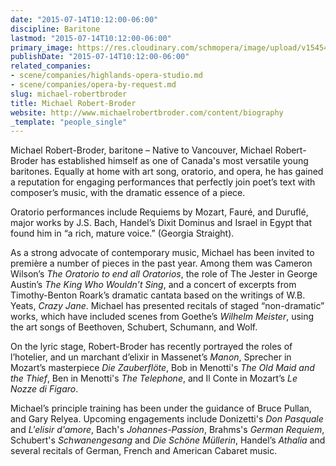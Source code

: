 ```yaml
---
date: "2015-07-14T10:12:00-06:00"
discipline: Baritone
lastmod: "2015-07-14T10:12:00-06:00"
primary_image: https://res.cloudinary.com/schmopera/image/upload/v1545409169/media/webhook-uploads/1436890269109/Michael-Robert-Broder-1-7811.jpg.jpg
publishDate: "2015-07-14T10:12:00-06:00"
related_companies:
- scene/companies/highlands-opera-studio.md
- scene/companies/opera-by-request.md
slug: michael-robertbroder
title: Michael Robert-Broder
website: http://www.michaelrobertbroder.com/content/biography
_template: "people_single"
---
```


Michael Robert-Broder, baritone – Native to Vancouver, Michael Robert-Broder has established himself as one of Canada's most versatile young baritones. Equally at home with art song, oratorio, and opera, he has gained a reputation for engaging performances that perfectly join poet’s text with composer’s music, with the dramatic essence of a piece.

Oratorio performances include Requiems by Mozart, Fauré, and Duruflé, major works by J.S. Bach, Handel’s Dixit Dominus and Israel in Egypt that found him in “a rich, mature voice.” (Georgia Straight).

As a strong advocate of contemporary music, Michael has been invited to première a number of pieces in the past year. Among them was Cameron Wilson’s *The Oratorio to end all Oratorios*, the role of The Jester in George Austin’s *The King Who Wouldn’t Sing*, and a concert of excerpts from Timothy-Benton Roark’s dramatic cantata based on the writings of W.B. Yeats, *Crazy Jane*. Michael has presented recitals of staged “non-dramatic” works, which have included scenes from Goethe’s *Wilhelm Meister*, using the art songs of Beethoven, Schubert, Schumann, and Wolf.

On the lyric stage, Robert-Broder has recently portrayed the roles of l’hotelier, and un marchant d’elixir in Massenet’s *Manon*, Sprecher in Mozart’s masterpiece *Die Zauberflöte*, Bob in Menotti's *The Old Maid and the Thief*, Ben in Menotti's *The Telephone*, and Il Conte in Mozart’s *Le Nozze di Figaro*.

Michael’s principle training has been under the guidance of Bruce Pullan, and Gary Relyea. Upcoming engagements include Donizetti's *Don Pasquale* and *L'elisir d'amore*, Bach's *Johannes-Passion*, Brahms's *German Requiem*, Schubert's *Schwanengesang* and *Die Schöne Müllerin*, Handel’s *Athalia* and several recitals of German, French and American Cabaret music.
